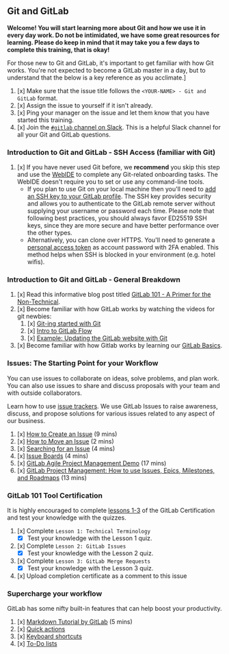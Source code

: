 ## Git and GitLab

**Welcome! You will start learning more about Git and how we use it in every day work. Do not be intimidated, we have some great resources for learning. Please do keep in mind that it may take you a few days to complete this training, that is okay!**

For those new to Git and GitLab, it's important to get familiar with how Git works. You're not expected to become a GitLab master in a day, but to understand that the below is a key reference as you acclimate.]

1. [x] Make sure that the issue title follows the `<YOUR-NAME> - Git and GitLab` format.
1. [x] Assign the issue to yourself if it isn't already.
1. [x] Ping your manager on the issue and let them know that you have started this training.
1. [x] Join the [`#gitlab` channel on Slack](https://slack.com/archives/TESTOU). This is a helpful Slack channel for all your Git and GitLab questions.

### Introduction to Git and GitLab - SSH Access (familiar with Git)

1. [x] If you have never used Git before, we **recommend** you skip this step and use the [WebIDE](https://docs.gitlab.com/ee/user/project/web_ide/) to complete any Git-related onboarding tasks. The WebIDE doesn't require you to set or use any command-line tools.
   * If you plan to use Git on your local machine then you'll need to [add an SSH key to your GitLab profile](https://docs.gitlab.com/ee/ssh/README.html#adding-an-ssh-key-to-your-gitlab-account). The SSH key provides security and allows you to authenticate to the GitLab remote server without supplying your username or password each time. Please note that following best practices, you should always favor ED25519 SSH keys, since they are more secure and have better performance over the other types.
   * Alternatively, you can clone over HTTPS. You'll need to generate a [personal access token](https://docs.gitlab.com/ee/user/profile/account/two_factor_authentication.html) as account password with 2FA enabled. This method helps when SSH is blocked in your environment (e.g. hotel wifis).

### Introduction to Git and GitLab - General Breakdown

1. [x] Read this informative blog post titled [GitLab 101 - A Primer for the Non-Technical](https://about.gitlab.com/2019/08/02/gitlab-for-the-non-technical/).
1. [x] Become familiar with how GitLab works by watching the videos for git newbies:
    1. [x] [Git-ing started with Git](https://www.youtube.com/watch?v=Ce5nz5n41z4)
    1. [x] [Intro to GitLab Flow](https://www.youtube.com/watch?v=InKNIvky2KE)
    1. [x] [Example: Updating the GitLab website with Git](https://www.youtube.com/watch?v=v6QbZMUpF28)
1. [x] Become familiar with how Gitlab works by learning our [GitLab Basics](https://docs.gitlab.com/ee/gitlab-basics/).

### Issues: The Starting Point for your Workflow

You can use issues to collaborate on ideas, solve problems, and plan work. You can also use issues to share and discuss proposals with your team and with outside collaborators.

Learn how to use [issue trackers](https://docs.gitlab.com/ee/user/project/issues/). We use GitLab Issues to raise awareness, discuss, and propose solutions for various issues related to any aspect of our business.

1. [x] [How to Create an Issue](https://youtu.be/iGNVJ3D0XnI) (9 mins)
1. [x] [How to Move an Issue](https://youtu.be/nQ4llM12GP8) (2 mins)
1. [x] [Searching for an Issue](https://youtu.be/3Zpcg5MFaaw) (4 mins)
1. [x] [Issue Boards](https://youtu.be/vjccjHI7aGI) (4 mins)
1. [x] [GitLab Agile Project Management Demo](https://www.youtube.com/watch?v=cVC8bcV8zsQ) (17 mins)
1. [x] [GitLab Project Management: How to use Issues, Epics, Milestones, and Roadmaps](https://youtu.be/9W4oxjdAwUs) (13 mins)

### GitLab 101 Tool Certification

It is highly encouraged to complete [lessons 1-3](https://gitlab.edcast.com/pathways/copy-of-gitlab-certification) of the GitLab Certification and test your knowledge with the quizzes.

1. [x] Complete `Lesson 1: Technical Terminology`
   - [x] Test your knowledge with the Lesson 1 quiz.
1. [x] Complete `Lesson 2: GitLab Issues`
   - [x] Test your knowledge with the Lesson 2 quiz.
1. [x] Complete `Lesson 3: GitLab Merge Requests`
   - [x] Test your knowledge with the Lesson 3 quiz.
1. [x] Upload completion certificate as a comment to this issue

### Supercharge your workflow

GitLab has some nifty built-in features that can help boost your productivity.

1. [x] [Markdown Tutorial by GitLab](https://www.youtube.com/watch?v=Ix416lAYRSg) (5 mins)
1. [x] [Quick actions](https://docs.gitlab.com/ee/user/project/quick_actions.html)
1. [x] [Keyboard shortcuts](https://docs.gitlab.com/ee/user/shortcuts.html)
1. [x] [To-Do lists](https://docs.gitlab.com/ee/user/todos.html)


